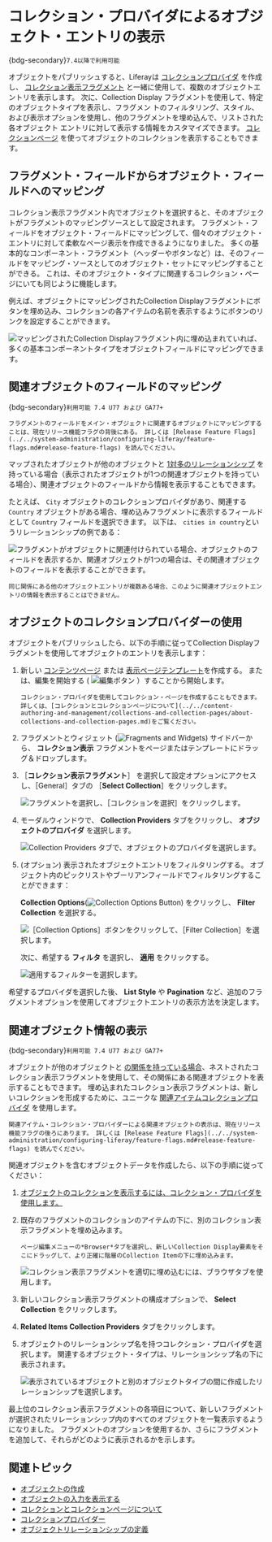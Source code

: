 # コレクション・プロバイダによるオブジェクト・エントリの表示

{bdg-secondary}`7.4以降で利用可能`

オブジェクトをパブリッシュすると、Liferayは [コレクションプロバイダ](../../content-authoring-and-management/collections-and-collection-pages/collection-providers.md) を作成し、 [コレクション表示フラグメント](../../site-building/displaying-content/additional-content-display-options/displaying-collections.md#adding-a-collection-display-fragment-to-a-page) と一緒に使用して、複数のオブジェクトエントリを表示します。 次に、Collection Display フラグメントを使用して、特定のオブジェクトタイプを表示し、フラグメン トのフィルタリング、スタイル、および表示オプションを使用し、他のフラグメントを埋め込んで、リストされた各オブジェクト エントリに対して表示する情報をカスタマイズできます。 [コレクションページ](../../site-building/displaying-content/additional-content-display-options/displaying-collections.md#displaying-collections-on-a-collection-page) を使ってオブジェクトのコレクションを表示することもできます。

## フラグメント・フィールドからオブジェクト・フィールドへのマッピング

コレクション表示フラグメント内でオブジェクトを選択すると、そのオブジェクトがフラグメントのマッピングソースとして設定されます。 フラグメント・フィールドをオブジェクト・フィールドにマッピングして、個々のオブジェクト・エントリに対して柔軟なページ表示を作成できるようになりました。 多くの基本的なコンポーネント・フラグメント（ヘッダーやボタンなど）は、そのフィールドをマッピング・ソースとしてのオブジェクト・セットにマッピングすることができる。 これは、そのオブジェクト・タイプに関連するコレクション・ページにいても同じように機能します。

例えば、オブジェクトにマッピングされたCollection Displayフラグメントにボタンを埋め込み、コレクションの各アイテムの名前を表示するようにボタンのリンクを設定することができます。

![マッピングされたCollection Displayフラグメント内に埋め込まれていれば、多くの基本コンポーネントタイプをオブジェクトフィールドにマッピングできます。](./displaying-object-entries-with-collection-providers/images/01.png)

## 関連オブジェクトのフィールドのマッピング

{bdg-secondary}`利用可能 7.4 U77 および GA77+`

```{important}
フラグメントのフィールドをメイン・オブジェクトに関連するオブジェクトにマッピングすることは、現在リリース機能フラグの背後にある。 詳しくは [Release Feature Flags](../../system-administration/configuring-liferay/feature-flags.md#release-feature-flags) を読んでください。
```

マップされたオブジェクトが他のオブジェクトと [1対多のリレーションシップ](./creating-and-managing-objects/relationships/defining-object-relationships.md) を持っている場合（表示されたオブジェクトが1つの関連オブジェクトを持っている場合）、関連オブジェクトのフィールドから情報を表示することもできます。

たとえば、 `City` オブジェクトのコレクションプロバイダがあり、関連する `Country` オブジェクトがある場合、埋め込みフラグメントに表示するフィールドとして `Country` フィールドを選択できます。 以下は、 `cities in country`というリレーションシップの例である：

![フラグメントがオブジェクトに関連付けられている場合、オブジェクトのフィールドを表示するか、関連オブジェクトが1つの場合は、その関連オブジェクトのフィールドを表示することができます。](./displaying-object-entries-with-collection-providers/images/02.png)

```{note}
同じ関係にある他のオブジェクトエントリが複数ある場合、このように関連オブジェクトエントリの情報を表示することはできません。
```

## オブジェクトのコレクションプロバイダーの使用

オブジェクトをパブリッシュしたら、以下の手順に従ってCollection Displayフラグメントを使用してオブジェクトのエントリを表示します：

1. 新しい [コンテンツページ](../../site-building/creating-pages/using-content-pages.md) または [表示ページテンプレート](../../site-building/displaying-content/using-display-page-templates/creating-and-managing-display-page-templates.md)を作成する。 または、編集を開始する ( ![編集ボタン](../../images/icon-edit-pencil.png) ）することから開始します。

   ```{note}
   コレクション・プロバイダを使用してコレクション・ページを作成することもできます。 詳しくは、[コレクションとコレクションページについて](../../content-authoring-and-management/collections-and-collection-pages/about-collections-and-collection-pages.md)をご覧ください。
   ```

1. フラグメントとウィジェット (![Fragments and Widgets](../../images/icon-plus.png)) サイドバーから、 **コレクション表示** フラグメントをページまたはテンプレートにドラッグ＆ドロップします。

1. ［**コレクション表示フラグメント**］ を選択して設定オプションにアクセスし、［General］タブの ［**Select Collection**］をクリックします。

   ![フラグメントを選択し、［コレクションを選択］をクリックします。](../objects/displaying-object-entries-with-collection-providers/images/03.png)

1. モーダルウィンドウで、 **Collection Providers** タブをクリックし、 **オブジェクトのプロバイダ** を選択します。

   ![Collection Providers タブで、オブジェクトのプロバイダを選択します。](./displaying-object-entries-with-collection-providers/images/04.png)

1. (オプション) 表示されたオブジェクトエントリをフィルタリングする。 オブジェクト内のピックリストやブーリアンフィールドでフィルタリングすることができます：

   **Collection Options**(![Collection Options Button](../../images/icon-actions.png)) をクリックし、 **Filter Collection** を選択する。

   ![［Collection Options］ボタンをクリックして、［Filter Collection］を選択します。](./displaying-object-entries-with-collection-providers/images/05.png)

   次に、希望する **フィルタ** を選択し、 **適用** をクリックする。

   ![適用するフィルターを選択します。](./displaying-object-entries-with-collection-providers/images/06.png)

希望するプロバイダを選択した後、 **List Style** や **Pagination** など、追加のフラグメントオプションを使用してオブジェクトエントリの表示方法を決定します。

## 関連オブジェクト情報の表示

{bdg-secondary}`利用可能 7.4 U77 および GA77+`

オブジェクトが他のオブジェクトと [の関係を持っている場合](./creating-and-managing-objects/relationships/defining-object-relationships.md)、ネストされたコレクション表示フラグメントを使用して、その関係にある関連オブジェクトを表示することもできます。 埋め込まれたコレクション表示フラグメントは、新しいコレクションを形成するために、ユニークな [関連アイテムコレクションプロバイダ](../../content-authoring-and-management/collections-and-collection-pages/collection-providers.md#related-items-collections-providers) を使用します。

```{important}
関連アイテム・コレクション・プロバイダーによる関連オブジェクトの表示は、現在リリース機能フラグの後ろにあります。 詳しくは [Release Feature Flags](../../system-administration/configuring-liferay/feature-flags.md#release-feature-flags) を読んでください。
```

関連オブジェクトを含むオブジェクトデータを作成したら、以下の手順に従ってください：

1. [オブジェクトのコレクションを表示するには、コレクション・プロバイダを使用します。](#using-the-collection-provider-for-objects)

1. 既存のフラグメントのコレクションのアイテムの下に、別のコレクション表示フラグメントを埋め込みます。

   ```{tip}
   ページ編集メニューの*Browser*タブを選択し、新しいCollection Display要素をそこにドラッグして、より正確に階層のCollection Itemの下に埋め込みます。
   ```

   ![コレクション表示フラグメントを適切に埋め込むには、ブラウザタブを使用します。](./displaying-object-entries-with-collection-providers/images/07.png)

1. 新しいコレクション表示フラグメントの構成オプションで、 **Select Collection** をクリックします。

1. **Related Items Collection Providers** タブをクリックします。

1. オブジェクトのリレーションシップ名を持つコレクション・プロバイダを選択します。 関連するオブジェクト・タイプは、リレーションシップ名の下に表示されます。

   ![表示されているオブジェクトと別のオブジェクトタイプの間に作成したリレーションシップを選択します。](./displaying-object-entries-with-collection-providers/images/08.png)

最上位のコレクション表示フラグメントの各項目について、新しいフラグメントが選択されたリレーションシップ内のすべてのオブジェクトを一覧表示するようになりました。 フラグメントのオプションを使用するか、さらにフラグメントを追加して、それらがどのように表示されるかを示します。

## 関連トピック

* [オブジェクトの作成](./creating-and-managing-objects/creating-objects.md)
* [オブジェクトの入力を表示する](./displaying-object-entries.md)
* [コレクションとコレクションページについて](../../content-authoring-and-management/collections-and-collection-pages/about-collections-and-collection-pages.md)
* [コレクションプロバイダー](../../content-authoring-and-management/collections-and-collection-pages/collection-providers.md)
* [オブジェクトリレーションシップの定義](./creating-and-managing-objects/relationships/defining-object-relationships.md)
